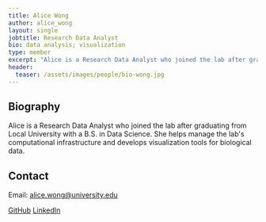 ```yaml
---
title: Alice Wong
author: alice_wong
layout: single
jobtitle: Research Data Analyst
bio: data analysis; visualization
type: member
excerpt: "Alice is a Research Data Analyst who joined the lab after graduating  from Local University with a B.S. in Data Science. She helps manage  the lab's computation"
header:
  teaser: /assets/images/people/bio-wong.jpg
---
```


## Biography

Alice is a Research Data Analyst who joined the lab after graduating  from Local University with a B.S. in Data Science. She helps manage  the lab's computational infrastructure and develops visualization tools  for biological data.


## Contact

Email: [alice.wong@university.edu](mailto:alice.wong@university.edu)


[GitHub](https://github.com/alicewong)
[LinkedIn](https://linkedin.com/in/alice-wong)